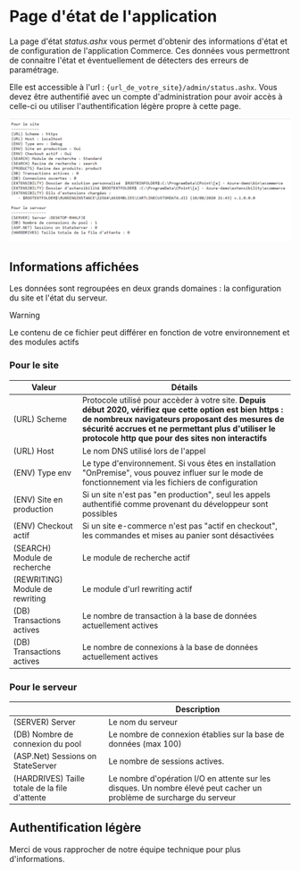 # Page d'état de l'application

La page d'état _status.ashx_ vous permet d'obtenir des informations d'état et de configuration de l'application Commerce. Ces données vous permettront de connaitre l'état et éventuellement de détecters des erreurs de paramétrage.

Elle est accessible à l'url : `{url_de_votre_site}/admin/status.ashx`. Vous devez être authentifié avec un compte d'administration pour avoir accès à celle-ci ou utiliser l'authentification légère propre à cette page.


![Contenu](statusashx-1.png)

## Informations affichées

Les données sont regroupées en deux grands domaines : la configuration du site et l'état du serveur.

> [!WARNING]
> Le contenu de ce fichier peut différer en fonction de votre environnement et des modules actifs 

### Pour le site

|Valeur|Détails|
|---|---|
|(URL) Scheme|Protocole utilisé pour accèder à votre site. **Depuis début 2020, vérifiez que cette option est bien https : de nombreux navigateurs proposant des mesures de sécurité accrues et ne permettant plus d'utiliser le protocole http que pour des sites non interactifs**|
|(URL) Host|Le nom DNS utilisé lors de l'appel|
|(ENV) Type env|Le type d'environnement. Si vous êtes en installation "OnPremise", vous pouvez influer sur le mode de fonctionnement via les fichiers de configuration|
|(ENV) Site en production|Si un site n'est pas "en production", seul les appels authentifié comme provenant du développeur sont possibles|
|(ENV) Checkout actif|Si un site e-commerce n'est pas "actif en checkout", les commandes et mises au panier sont désactivées|
|(SEARCH) Module de recherche|Le module de recherche actif|
|(REWRITING) Module de rewriting|Le module d'url rewriting actif|
|(DB) Transactions actives|Le nombre de transaction à la base de données actuellement actives|
|(DB) Transactions actives|Le nombre de connexions à la base de données actuellement actives|


### Pour le serveur

||Description|
|---|---|
|(SERVER) Server|Le nom du serveur|
|(DB) Nombre de connexion du pool|Le nombre de connexion établies sur la base de données (max 100)|
|(ASP.Net) Sessions on StateServer|Le nombre de sessions actives.|
|(HARDRIVES) Taille totale de la file d'attente|Le nombre d'opération I/O en attente sur les disques. Un nombre élevé peut cacher un problème de surcharge du serveur|

## Authentification légère

Merci de vous rapprocher de notre équipe technique pour plus d'informations.